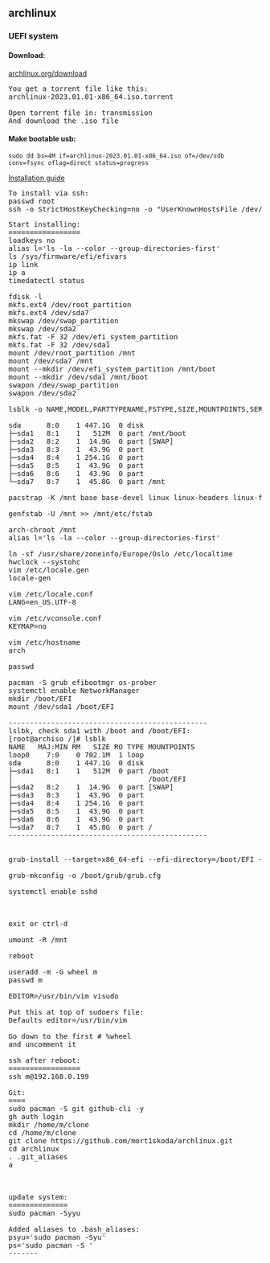 ## archlinux
### UEFI system

#### Download:
[archlinux.org/download](https://archlinux.org/download/)

<pre>
You get a torrent file like this:
archlinux-2023.01.01-x86_64.iso.torrent

Open torrent file in: transmission
And download the .iso file
</pre>

#### Make bootable usb:

```
sudo dd bs=4M if=archlinux-2023.01.01-x86_64.iso of=/dev/sdb conv=fsync oflag=direct status=progress
```


[Installation guide](https://wiki.archlinux.org/title/Installation_guide)

<pre>
To install via ssh:
passwd root
ssh -o StrictHostKeyChecking=no -o "UserKnownHostsFile /dev/null" root@192.168.0.198
</pre>

<pre>
Start installing:
=================
loadkeys no
alias l='ls -la --color --group-directories-first'
ls /sys/firmware/efi/efivars
ip link
ip a
timedatectl status

fdisk -l
mkfs.ext4 /dev/root_partition
mkfs.ext4 /dev/sda7
mkswap /dev/swap_partition
mkswap /dev/sda2
mkfs.fat -F 32 /dev/efi_system_partition
mkfs.fat -F 32 /dev/sda1
mount /dev/root_partition /mnt
mount /dev/sda7 /mnt
mount --mkdir /dev/efi_system_partition /mnt/boot
mount --mkdir /dev/sda1 /mnt/boot
swapon /dev/swap_partition
swapon /dev/sda2

lsblk -o NAME,MODEL,PARTTYPENAME,FSTYPE,SIZE,MOUNTPOINTS,SERIAL

sda      8:0    1 447.1G  0 disk
├─sda1   8:1    1   512M  0 part /mnt/boot
├─sda2   8:2    1  14.9G  0 part [SWAP]
├─sda3   8:3    1  43.9G  0 part
├─sda4   8:4    1 254.1G  0 part
├─sda5   8:5    1  43.9G  0 part
├─sda6   8:6    1  43.9G  0 part
└─sda7   8:7    1  45.8G  0 part /mnt

pacstrap -K /mnt base base-devel linux linux-headers linux-firmware amd-ucode vim openssh networkmanager

genfstab -U /mnt >> /mnt/etc/fstab

arch-chroot /mnt
alias l='ls -la --color --group-directories-first'

ln -sf /usr/share/zoneinfo/Europe/Oslo /etc/localtime
hwclock --systohc
vim /etc/locale.gen
locale-gen

vim /etc/locale.conf
LANG=en_US.UTF-8

vim /etc/vconsole.conf
KEYMAP=no

vim /etc/hostname
arch

passwd

pacman -S grub efibootmgr os-prober
systemctl enable NetworkManager
mkdir /boot/EFI
mount /dev/sda1 /boot/EFI

-----------------------------------------------
lslbk, check sda1 with /boot and /boot/EFI:
[root@archiso /]# lsblk
NAME   MAJ:MIN RM   SIZE RO TYPE MOUNTPOINTS
loop0    7:0    0 702.1M  1 loop
sda      8:0    1 447.1G  0 disk
├─sda1   8:1    1   512M  0 part /boot
│                                /boot/EFI
├─sda2   8:2    1  14.9G  0 part [SWAP]
├─sda3   8:3    1  43.9G  0 part
├─sda4   8:4    1 254.1G  0 part
├─sda5   8:5    1  43.9G  0 part
├─sda6   8:6    1  43.9G  0 part
└─sda7   8:7    1  45.8G  0 part /
-----------------------------------------------


grub-install --target=x86_64-efi --efi-directory=/boot/EFI --bootloader-id=GRUB

grub-mkconfig -o /boot/grub/grub.cfg

systemctl enable sshd



exit or ctrl-d

umount -R /mnt

reboot

useradd -m -G wheel m
passwd m

EDITOR=/usr/bin/vim visudo

Put this at top of sudoers file:
Defaults editor=/usr/bin/vim

Go down to the first # %wheel
and uncomment it

ssh after reboot:
=================
ssh m@192.168.0.199

Git:
====
sudo pacman -S git github-cli -y
gh auth login
mkdir /home/m/clone
cd /home/m/clone
git clone https://github.com/mort1skoda/archlinux.git
cd archlinux
. .git_aliases
a



update system:
==============
sudo pacman -Syyu

Added aliases to .bash_aliases:
psyu='sudo pacman -Syu'
ps='sudo pacman -S '
-------

</pre>
